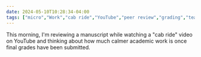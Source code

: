 ```yaml
---
date: 2024-05-10T10:28:34-04:00
tags: ["micro","Work","cab ride","YouTube","peer review","grading","teaching"]
---
```

This morning, I'm reviewing a manuscript while watching a "cab ride" video on YouTube and thinking about how much calmer academic work is once final grades have been submitted.